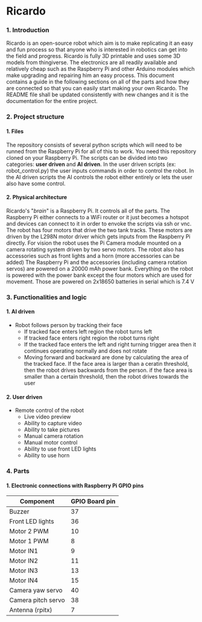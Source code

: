 # Ricardo

### 1. Introduction
  Ricardo is an open-source robot which aim is to make replicating it an easy and fun process
  so that anyone who is interested in robotics can get into the field and progress.
  Ricardo is fully 3D printable and uses some 3D models from thingiverse. The electronics are
  all readily available and relatively cheap such as the Raspberry Pi and other Arduino modules
  which make upgrading and repairing him an easy process.
  This document contains a guide in the following sections on all of the parts and how they are
  connected so that you can easily start making your own Ricardo.
  The README file shall be updated consistently with new changes and it is the documentation 
  for the entire project.
    
### 2. Project structure
  #### 1. Files 
  The repository consists of several python scripts which will need to be runned from the
  Raspberry Pi for all of this to work. You need this repository cloned on your Raspberry Pi.
  The scripts can be divided into two categories: **user driven** and **AI driven**.
  In the user driven scripts (ex: robot_control.py) the user inputs commands in order to
  control the robot. In the AI driven scripts the AI controls the robot either entirely or lets
  the user also have some control.
  
  #### 2. Physical architecture
  Ricardo's "_brain_" is a Raspberry Pi. It controls all of the parts. The Raspberry Pi either 
  connects to a WiFi router or it just becomes a hotspot and devices can connect to it in order
  to envoke the scripts via ssh or vnc. The robot has four motors that drive the two tank tracks. 
  These motors are driven by the L298N motor driver which gets inputs from the Raspberry Pi directly.
  For vision the robot uses the Pi Camera module mounted on a camera rotating system driven by
  two servo motors.
  The robot also has accessories such as front lights and a horn (more accessories can be added)
  The Raspberry Pi and the accessories (including camera rotation servos) are powered on a 
  20000 mAh power bank. Everything on the robot is powered with the power bank except the four
  motors which are used for movement. Those are powered on 2x18650 batteries in serial which
  is 7.4 V

### 3. Functionalities and logic
  #### 1. AI driven
  * Robot follows person by tracking their face
    * If tracked face enters left region the robot turns left
    * If tracked face enters right region the robot turns right
    * If the tracked face enters the left and right turning trigger
      area then it continues operating normally and does not rotate
    * Moving forward and backward are done by calculating the 
      area of the tracked face. If the face area is larger than
      a ceratin threshold, then the robot drives backwards from
      the person. if the face area is smaller than a certain
      threshold, then the robot drives towards the user
    
  #### 2. User driven
  * Remote control of the robot
    * Live video preview
    * Ability to capture video
    * Ability to take pictures
    * Manual camera rotation
    * Manual motor control
    * Ability to use front LED lights
    * Ability to use horn
    
### 4. Parts
  #### 1. Electronic connections with Raspberry Pi GPIO pins
  Component | GPIO Board pin
  ----------|---------------
  Buzzer | 37
  Front LED lights | 36
  Motor 2 PWM | 10
  Motor 1 PWM | 8
  Motor IN1 | 9
  Motor IN2 | 11
  Motor IN3 | 13
  Motor IN4 | 15
  Camera yaw servo | 40
  Camera pitch servo | 38
  Antenna (rpitx) | 7
  
  
  
    
